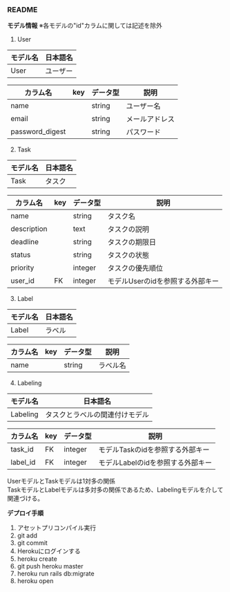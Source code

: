 ### README

**モデル情報**
※各モデルの"id"カラムに関しては記述を除外

1. User  

|モデル名 |日本語名|  
|--------|-------|  
|User    |ユーザー|  


|カラム名        |key|データ型|説明        |  
|---------------|---|------|------------|  
|name    　　　　|   |string|ユーザー名    |  
|email   　　　　|   |string|メールアドレス|  
|password_digest|   |string|パスワード   |  

2. Task  

|モデル名 |日本語名|  
|--------|-------|  
|Task    |タスク  |  


|カラム名    |key|データ型  |説明          |  
|-----------|---|--------|--------------|  
|name       |   |string  |タスク名       |  
|description|   |text    |タスクの説明    |  
|deadline   |   |string  |タスクの期限日  |  
|status     |   |string  |タスクの状態   |  
|priority   |   |integer |タスクの優先順位|  
|user_id    |FK |integer |モデルUserのidを参照する外部キー|  


3. Label  

|モデル名 |日本語名|  
|--------|-------|  
|Label   |ラベル  |  


|カラム名 |key|データ型|説明        |  
|--------|---|------|------------|  
|name    |   |string|ラベル名     |  


4. Labeling  

|モデル名 |日本語名|  
|--------|-------|  
|Labeling|タスクとラベルの関連付けモデル  |  


|カラム名 |key|データ型|説明        |  
|--------|---|------|------------|  
|task_id |FK |integer|モデルTaskのidを参照する外部キー|  
|label_id|FK |integer|モデルLabelのidを参照する外部キー |  

UserモデルとTaskモデルは1対多の関係  
TaskモデルとLabelモデルは多対多の関係であるため、Labelingモデルを介して関連づける。  

**デプロイ手順**

1. アセットプリコンパイル実行
2. git add
3. git commit
4. Herokuにログインする
5. heroku create
6. git push heroku master
7. heroku run rails db:migrate
8. heroku open
